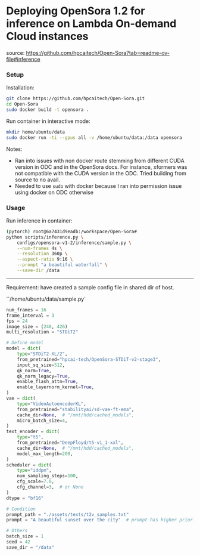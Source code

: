 # Deploying OpenSora 1.2 for inference on Lambda On-demand Cloud instances

source: https://github.com/hpcaitech/Open-Sora?tab=readme-ov-file#inference


### Setup

Installation:
```bash
git clone https://github.com/hpcaitech/Open-Sora.git
cd Open-Sora
sudo docker build -t opensora .
```

Run container in interactive mode:
```bash
mkdir home/ubuntu/data
sudo docker run -ti --gpus all -v /home/ubuntu/data:/data opensora
```

Notes:
* Ran into issues with non docker route stemming from different CUDA version in ODC and in the OpenSora docs. For instance, xformers was not compatible with the CUDA version in the ODC. Tried building from source to no avail.
* Needed to use `sudo` with docker because I ran into permission issue using docker on ODC otherwise

### Usage


Run inference in container:
```bash
(pytorch) root@6a7431d9eadb:/workspace/Open-Sora# 
python scripts/inference.py \
    configs/opensora-v1-2/inference/sample.py \
    --num-frames 4s \
    --resolution 360p \
    --aspect-ratio 9:16 \
    --prompt "a beautiful waterfall" \
    --save-dir /data
```


---


Requirement: have created a sample config file in shared dir of host.

``/home/ubuntu/data/sample.py`
```python
num_frames = 16
frame_interval = 3
fps = 24
image_size = (240, 426)
multi_resolution = "STDiT2"

# Define model
model = dict(
    type="STDiT2-XL/2",
    from_pretrained="hpcai-tech/OpenSora-STDiT-v2-stage3",
    input_sq_size=512,
    qk_norm=True,
    qk_norm_legacy=True,
    enable_flash_attn=True,
    enable_layernorm_kernel=True,
)
vae = dict(
    type="VideoAutoencoderKL",
    from_pretrained="stabilityai/sd-vae-ft-ema",
    cache_dir=None,  # "/mnt/hdd/cached_models",
    micro_batch_size=4,
)
text_encoder = dict(
    type="t5",
    from_pretrained="DeepFloyd/t5-v1_1-xxl",
    cache_dir=None,  # "/mnt/hdd/cached_models",
    model_max_length=200,
)
scheduler = dict(
    type="iddpm",
    num_sampling_steps=100,
    cfg_scale=7.0,
    cfg_channel=3,  # or None
)
dtype = "bf16"

# Condition
prompt_path = "./assets/texts/t2v_samples.txt"
prompt = "A beautiful sunset over the city"  # prompt has higher priority than prompt_path

# Others
batch_size = 1
seed = 42
save_dir = "/data"
```

